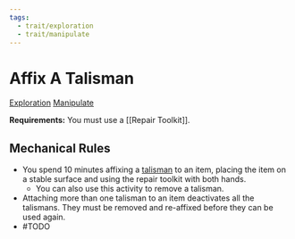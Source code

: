 ```yaml
---
tags:
  - trait/exploration
  - trait/manipulate
---
```

# Affix A Talisman

[Exploration](Exploration.md "General Trait") [Manipulate](Manipulate.md "General Trait")

**Requirements:** You must use a [[Repair Toolkit]].

## Mechanical Rules

- You spend 10 minutes affixing a [talisman](https://2e.aonprd.com/Traits.aspx?ID=155) to an item, placing the item on a stable surface and using the repair toolkit with both hands.
	- You can also use this activity to remove a talisman.
- Attaching more than one talisman to an item deactivates all the talismans. They must be removed and re-affixed before they can be used again.
- #TODO